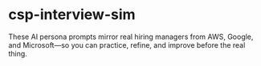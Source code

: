# csp-interview-sim
These AI persona prompts mirror real hiring managers from AWS, Google, and Microsoft—so you can practice, refine, and improve before the real thing.
